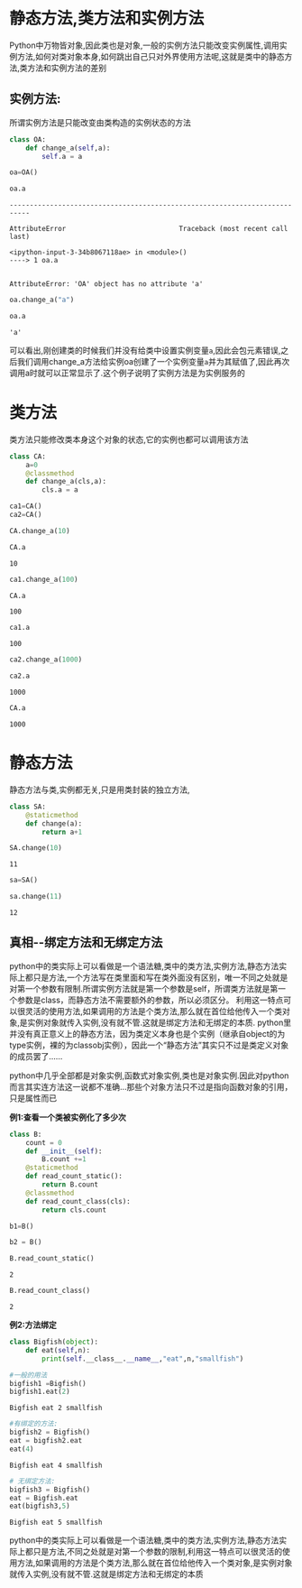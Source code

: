 
# 静态方法,类方法和实例方法

Python中万物皆对象,因此类也是对象,一般的实例方法只能改变实例属性,调用实例方法,如何对类对象本身,如何跳出自己只对外界使用方法呢,这就是类中的静态方法,类方法和实例方法的差别

## 实例方法:

所谓实例方法是只能改变由类构造的实例状态的方法


```python
class OA:
    def change_a(self,a):
        self.a = a
```


```python
oa=OA()
```


```python
oa.a
```


    ---------------------------------------------------------------------------

    AttributeError                            Traceback (most recent call last)

    <ipython-input-3-34b8067118ae> in <module>()
    ----> 1 oa.a
    

    AttributeError: 'OA' object has no attribute 'a'



```python
oa.change_a("a")
```


```python
oa.a
```




    'a'



可以看出,刚创建类的时候我们并没有给类中设置实例变量`a`,因此会包元素错误,之后我们调用change_a方法给实例oa创建了一个实例变量`a`并为其赋值了,因此再次调用a时就可以正常显示了.这个例子说明了实例方法是为实例服务的

# 类方法

类方法只能修改类本身这个对象的状态,它的实例也都可以调用该方法


```python
class CA:
    a=0
    @classmethod
    def change_a(cls,a):
        cls.a = a 
```


```python
ca1=CA()
ca2=CA()
```


```python
CA.change_a(10)
```


```python
CA.a
```




    10




```python
ca1.change_a(100)
```


```python
CA.a
```




    100




```python
ca1.a
```




    100




```python
ca2.change_a(1000)
```


```python
ca2.a
```




    1000




```python
CA.a
```




    1000



# 静态方法

静态方法与类,实例都无关,只是用类封装的独立方法,


```python
class SA:
    @staticmethod
    def change(a):
        return a+1
```


```python
SA.change(10)
```




    11




```python
sa=SA()
```


```python
sa.change(11)
```




    12



## 真相--绑定方法和无绑定方法

python中的类实际上可以看做是一个语法糖,类中的类方法,实例方法,静态方法实际上都只是方法,一个方法写在类里面和写在类外面没有区别，唯一不同之处就是对第一个参数有限制.所谓实例方法就是第一个参数是self，所谓类方法就是第一个参数是class，而静态方法不需要额外的参数，所以必须区分。
利用这一特点可以很灵活的使用方法,如果调用的方法是个类方法,那么就在首位给他传入一个类对象,是实例对象就传入实例,没有就不管.这就是绑定方法和无绑定的本质.
python里并没有真正意义上的静态方法，因为类定义本身也是个实例（继承自object的为type实例，裸的为classobj实例），因此一个“静态方法”其实只不过是类定义对象的成员罢了……

python中几乎全部都是对象实例,函数式对象实例,类也是对象实例.因此对python而言其实连方法这一说都不准确…那些个对象方法只不过是指向函数对象的引用，只是属性而已


**例1:查看一个类被实例化了多少次**


```python
class B:
    count = 0
    def __init__(self):
        B.count +=1
    @staticmethod
    def read_count_static():
        return B.count
    @classmethod
    def read_count_class(cls):
        return cls.count
```


```python
b1=B()
```


```python
b2 = B()
```


```python
B.read_count_static()
```




    2




```python
B.read_count_class()
```




    2



**例2:方法绑定**


```python
class Bigfish(object):
    def eat(self,n):
        print(self.__class__.__name__,"eat",n,"smallfish")
```


```python
#一般的用法
bigfish1 =Bigfish()
bigfish1.eat(2)
```

    Bigfish eat 2 smallfish



```python
#有绑定的方法:
bigfish2 = Bigfish()
eat = bigfish2.eat
eat(4)
```

    Bigfish eat 4 smallfish



```python
# 无绑定方法:
bigfish3 = Bigfish()
eat = Bigfish.eat
eat(bigfish3,5)
```

    Bigfish eat 5 smallfish


python中的类实际上可以看做是一个语法糖,类中的类方法,实例方法,静态方法实际上都只是方法,不同之处就是对第一个参数的限制,利用这一特点可以很灵活的使用方法,如果调用的方法是个类方法,那么就在首位给他传入一个类对象,是实例对象就传入实例,没有就不管.这就是绑定方法和无绑定的本质
